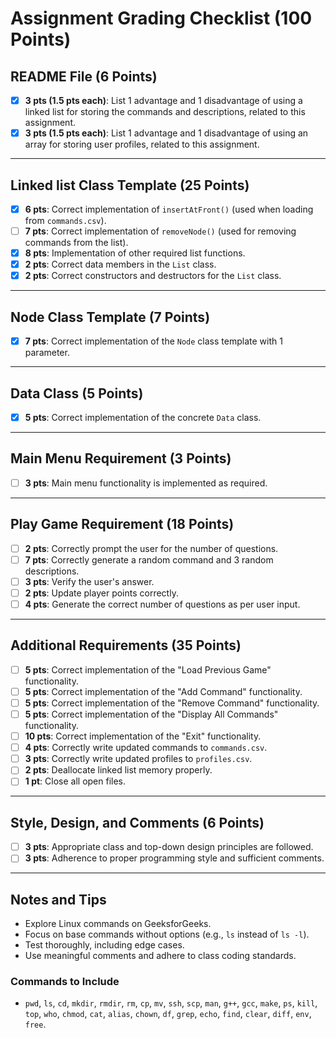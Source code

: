 # Assignment Grading Checklist (100 Points)

## README File (6 Points)
- [x] **3 pts (1.5 pts each)**: List 1 advantage and 1 disadvantage of using a linked list for storing the commands and descriptions, related to this assignment.
- [x] **3 pts (1.5 pts each)**: List 1 advantage and 1 disadvantage of using an array for storing user profiles, related to this assignment.

---

## Linked list Class Template (25 Points)
- [x] **6 pts**: Correct implementation of `insertAtFront()` (used when loading from `commands.csv`).
- [ ] **7 pts**: Correct implementation of `removeNode()` (used for removing commands from the list).
- [x] **8 pts**: Implementation of other required list functions.
- [x] **2 pts**: Correct data members in the `List` class.
- [x] **2 pts**: Correct constructors and destructors for the `List` class.

---

## Node Class Template (7 Points)
- [x] **7 pts**: Correct implementation of the `Node` class template with 1 parameter.

---

## Data Class (5 Points)
- [x] **5 pts**: Correct implementation of the concrete `Data` class.

---

## Main Menu Requirement (3 Points)
- [ ] **3 pts**: Main menu functionality is implemented as required.

---

## Play Game Requirement (18 Points)
- [ ] **2 pts**: Correctly prompt the user for the number of questions.
- [ ] **7 pts**: Correctly generate a random command and 3 random descriptions.
- [ ] **3 pts**: Verify the user's answer.
- [ ] **2 pts**: Update player points correctly.
- [ ] **4 pts**: Generate the correct number of questions as per user input.

---

## Additional Requirements (35 Points)
- [ ] **5 pts**: Correct implementation of the "Load Previous Game" functionality.
- [ ] **5 pts**: Correct implementation of the "Add Command" functionality.
- [ ] **5 pts**: Correct implementation of the "Remove Command" functionality.
- [ ] **5 pts**: Correct implementation of the "Display All Commands" functionality.
- [ ] **10 pts**: Correct implementation of the "Exit" functionality.
- [ ] **4 pts**: Correctly write updated commands to `commands.csv`.
- [ ] **3 pts**: Correctly write updated profiles to `profiles.csv`.
- [ ] **2 pts**: Deallocate linked list memory properly.
- [ ] **1 pt**: Close all open files.

---

## Style, Design, and Comments (6 Points)
- [ ] **3 pts**: Appropriate class and top-down design principles are followed.
- [ ] **3 pts**: Adherence to proper programming style and sufficient comments.

---

## Notes and Tips
- Explore Linux commands on GeeksforGeeks.
- Focus on base commands without options (e.g., `ls` instead of `ls -l`).
- Test thoroughly, including edge cases.
- Use meaningful comments and adhere to class coding standards.

### Commands to Include
- `pwd`, `ls`, `cd`, `mkdir`, `rmdir`, `rm`, `cp`, `mv`, `ssh`, `scp`, `man`, `g++`, `gcc`, `make`, `ps`, `kill`, `top`, `who`, `chmod`, `cat`, `alias`, `chown`, `df`, `grep`, `echo`, `find`, `clear`, `diff`, `env`, `free`.
